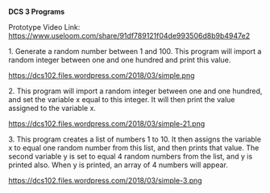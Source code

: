 **DCS 3 Programs**

Prototype Video Link: https://www.useloom.com/share/91df789121f04de993506d8b9b4947e2

1\.  Generate a random number between 1 and 100. This program will import a random integer between one and one hundred and print this value.

https://dcs102.files.wordpress.com/2018/03/simple.png

2\. This program will import a random integer between one and one hundred, and set the variable x equal to this integer. It will then print the value assigned to the variable x.

https://dcs102.files.wordpress.com/2018/03/simple-21.png

3\. This program creates a list of numbers 1 to 10. It then assigns the variable x to equal one random number from this list, and then prints that value. The second variable y is set to equal 4 random numbers from the list, and y is printed also. When y is printed, an array of 4 numbers will appear.

https://dcs102.files.wordpress.com/2018/03/simple-3.png
